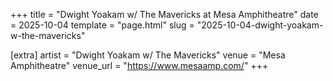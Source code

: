 +++
title = "Dwight Yoakam w/ The Mavericks at Mesa Amphitheatre"
date = 2025-10-04
template = "page.html"
slug = "2025-10-04-dwight-yoakam-w-the-mavericks"

[extra]
artist = "Dwight Yoakam w/ The Mavericks"
venue = "Mesa Amphitheatre"
venue_url = "https://www.mesaamp.com/"
+++
